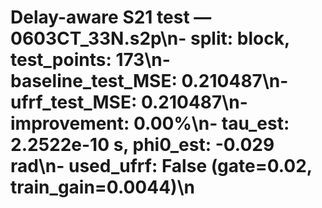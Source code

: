 # Delay-aware S21 test — 0603CT_33N.s2p\n- split: block, test_points: 173\n- baseline_test_MSE: 0.210487\n- ufrf_test_MSE: 0.210487\n- improvement: 0.00%\n- tau_est: 2.2522e-10 s, phi0_est: -0.029 rad\n- used_ufrf: False (gate=0.02, train_gain=0.0044)\n